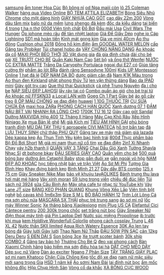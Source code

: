 [samsung](https://samsung65.blogspot.com/2017/11/samsung-galaxy-s8-does-it-suck-namdaik.html) [ẩm toner Hoa Cúc](https://pds4.ndk.vn/p0/181/680/nuoc-can-bang-do-am-toner-hoa-cuc-sno-toner-calendula-herbal-phyto-so-sanh-danh-gia/) [Bộ bông nỉ](https://pds3.ndk.vn/p0/103/954/bo-bong-ni-so-sanh-danh-gia/) [od Nga maiii còn](https://hoctiengtrungquoc0.blogspot.com/2019/12/giam-gia-od-nga-maiii-con-418000.html) [lô 25 Coleman Walker](https://pds3.ndk.vn/p0/135/19/ba-lo-25-coleman-walker-cbb4501bk-den-so-sanh-danh-gia/) [hàng qua Video Online](https://khuyenmaiinet.haitrieuweb.com/p0/4/866/tu-hoc-ban-hang-qua-video-online-cung-tran-van-tuan-danh-gia-inet/) [BỘ TEM ATTILA ELIZABETH](https://pds3.ndk.vn/p0/102/741/bo-tem-attila-elizabeth-so-sanh-danh-gia/) [Bóng Siêu Nhũ Chrome](https://pds.ndk.vn/p0/20/117/bong-sieu-nhu-chrome-combo-10-bong-so-sanh-danh-gia/) [cho một dáng hình](https://pds.ndk.vn/p0/4/694/dai-chong-gu-lung-chu-nhat-cho-mot-dang-hinh-chuan-so-sanh-danh-gia/) [GIÀY NHỰA CAO GÓT](https://pds.ndk.vn/p0/30/187/giay-nhua-cao-got-dinh-no-so-sanh-danh-gia/) [cao dây 22m 200](https://pds3.ndk.vn/p0/113/325/den-led-trang-tri-nang-luong-mat-troi-do-ben-cao-day-22m-200-bong-so-sanh-danh-gia/) [Vòng dâu tằm mix](https://pds2.ndk.vn/p0/85/159/vong-dau-tam-mix-1-bi-bac-so-sanh-danh-gia/) [balo nữ da mềm](https://pds4.ndk.vn/p0/162/320/balo-nu-da-mem-dep-so-sanh-danh-gia/) [lưng shengo đá kèm](https://pds3.ndk.vn/p0/147/203/op-lung-shengo-da-kem-iring-iphone-7-iphone-8-so-sanh-danh-gia/) [đốc da kiểu dáng](https://pds2.ndk.vn/p0/82/851/giay-nam-doc-da-kieu-dang-tre-trung-kem-video-a013-so-sanh-danh-gia/) [tai biến 4 trong](https://pds7.ndk.vn/p0/304/590/may-tap-tai-bien-4-trong-1-so-sanh-danh-gia/) [t ha n thơ](https://pds2.ndk.vn/p0/90/136/dam-cat-han-thoi-trang-so-sanh-danh-gia/) [000đ Viên tinh chất](https://hoctiengnga0.blogspot.com/2019/11/chi-con-18000-vien-tinh-chat-duong.html) [Đồ Bơi](https://pds6.ndk.vn/p0/297/379/do-boi-so-sanh-danh-gia/) [Đầu mài Usa](https://pds5.ndk.vn/p0/247/754/dau-mai-usa-so-sanh-danh-gia/) [Civil Wars The Hunger](http://cv.xn--kimtinonline1-jr2g7a.vn/p0/0/936/safe-sound-feat-the-civil-wars-the-hunger-games-songs-from-district-12-and-beyond-kiem-tien-affiliate-civi-vn/) [Ốp iphone mèo râu](https://pds6.ndk.vn/p0/276/62/op-iphone-meo-rau-cute-so-sanh-danh-gia/) [đế tản nhiệt laptop](https://pds2.ndk.vn/p0/98/469/de-tan-nhiet-laptop-n99-so-sanh-danh-gia/) [Giá Để Giầy Dép](https://pds4.ndk.vn/p0/173/903/gia-de-giay-dep-treo-tuong-so-sanh-danh-gia/) [nghe ip Cáp Lightning](https://pds5.ndk.vn/p0/200/104/cap-chuyen-doi-tai-nghe-ip-cap-lightning-sang-35mm-kem-chan-sac-rac-chuyen-tai-nghe-day-cho-iphone-so-sanh-danh-gia/) [SD1 mã hoàn tiền](https://pds4.ndk.vn/p0/173/801/cb-sd1-ma-hoan-tien-combo-2-hop-sua-dac-nspn-1284g-x-2-so-sanh-danh-gia/) [Kính mát gọng kim](https://pds3.ndk.vn/p0/138/30/kinh-mat-gong-kim-loai-ray-ban-rb3026-so-sanh-danh-gia/) [Gia ve mini 40cm](https://pds6.ndk.vn/p0/292/915/gia-ve-mini-40cm-so-sanh-danh-gia/) [Áo thu đông](https://pds5.ndk.vn/p0/226/815/ao-thu-dong-so-sanh-danh-gia/) [Cushion ohui 2018](https://pds2.ndk.vn/p0/97/359/cushion-ohui-2018-so-sanh-danh-gia/) [Đồng hồ kim điện](https://sites.google.com/site/yeuthich1zz/dong-ho-kim-dien-tu) [ẩm GOODAL WATER MELON](https://pds.ndk.vn/p0/10/299/gel-duong-am-goodal-water-melon-soothing-gel-so-sanh-danh-gia/) [cấp Găng tay Probiker](https://pds4.ndk.vn/p0/191/203/gang-tay-chuyen-phuot-cao-capgang-tay-probiker-dai-ngon-so-sanh-danh-gia/) [Túi chanel hobo dạ](https://pds7.ndk.vn/p0/312/101/tui-chanel-hobo-da-so-sanh-danh-gia/) [VÁY CHỐNG NẮNG DẠNG](https://pds5.ndk.vn/p0/238/558/vay-chong-nang-dang-quan-thong-minh-duoc-chon-hoa-tiet-so-sanh-danh-gia/) [Áo khoác dạ cổ](https://pds6.ndk.vn/p0/264/684/ao-khoac-da-co-long-do-so-sanh-danh-gia/) [MAXI PHỐI BÈO THỜI](https://pds7.ndk.vn/p0/310/980/dam-maxi-phoi-beo-thoi-trang-so-sanh-danh-gia/) [3D Vật dụng gia](https://pds.ndk.vn/p0/43/805/mo-hinh-lap-ghep-go-3d-vat-dung-gia-dinh-so-sanh-danh-gia/) [đá gia đình chưa](https://pds6.ndk.vn/p0/260/935/tranh-da-gia-dinh-chua-dinh-so-sanh-danh-gia/) [dài cho bé gái](https://sites.google.com/site/banhchung2203/ao-dai-cho-be-gai-1-4-tuoi) [XE TRƯỢT CHO BÉ](https://pds3.ndk.vn/p0/121/870/xe-truot-cho-be-so-sanh-danh-gia/) [Quần Kaki Nam Cao](https://pds3.ndk.vn/p0/138/494/dao-pho-vai-mat-do-hien-dai-quan-jocker-nam-quan-kaki-nam-cao-cap-tmfs-so-sanh-danh-gia/) [Sét bộ](https://pds3.ndk.vn/p0/108/160/set-bo-so-sanh-danh-gia/) [và ống thở Wenfei](https://pds4.ndk.vn/p0/171/331/bo-kinh-lan-va-ong-tho-wenfei-swim-1189-so-sanh-danh-gia/) [NƯỚC CC EXTRA MATTE](https://pds5.ndk.vn/p0/226/921/phan-nuoc-cc-extra-matte-filer-15g-so-sanh-danh-gia/) [Trắng Da Caryophy Portulaca](https://pds2.ndk.vn/p0/88/388/re-vo-dich-serum-tri-mun-tham-duong-trang-da-caryophy-portulaca-ampoule-caryophy-so-sanh-danh-gia/) [ngoại đui E27 có](https://pds6.ndk.vn/p0/256/921/dui-den-cam-ung-dui-den-cam-ung-hong-ngoai-dui-e27-co-the-dieu-chinh-so-sanh-danh-gia/) [Giúp tăng cường thị](https://pds3.ndk.vn/p0/144/24/tich-diem-wit-giup-tang-cuong-thi-luc-giam-mo-va-nhoe-mat-ngua-duc-thuy-tinh-the-roi-loan-thi-giac-so-sanh-danh-gia/) [phẩm áo lót BRa](https://pds5.ndk.vn/p0/238/340/sieu-pham-ao-lot-bra-ren-hoa-2day-sexi-so-sanh-danh-gia/) [đánh răng Sensodyne 100ml](https://pds2.ndk.vn/p0/85/510/mua-2-combo-free-ship-combo-2-cay-kem-danh-rang-sensodyne-100ml-thai-lan-tang-them-ban-chai-trang-rang-chong-e-buot-hsd-so-sanh-danh-gia/) [Kids UP Montessori Online](https://magioithieumomo.haitrieuweb.com/p0/2/397/huong-dan-mua-kids-up-montessori-online-qua-vi-dien-tu-momo-ma-momo/) [1 hạt đá lẻ](https://pds2.ndk.vn/p0/74/920/1-hat-da-le-thach-anh-toc-nau-do-tu-nhien-co-hat-10mm-so-sanh-danh-gia/) [DÉP NAM DA BÒ](https://pds4.ndk.vn/p0/186/655/dep-nam-da-bo-quai-ngang-so-sanh-danh-gia/) [dược giảm cân đã](https://pds4.ndk.vn/p0/178/526/1kg-tra-thao-duoc-giam-can-da-chia-set-nho-nhu-hinh-so-sanh-danh-gia/) [Nam K1K Màu trong](https://pds5.ndk.vn/p0/242/683/son-xit-samurai-viet-nam-k1k-mau-trong-1k-so-sanh-danh-gia/) [Áo thun đen Kirkland](https://pds3.ndk.vn/p0/142/156/ao-thun-den-kirkland-hang-vnxk-so-sanh-danh-gia/) [phật phong thủy Tứ](https://pds6.ndk.vn/p0/299/835/tuong-phat-phong-thuy-tu-khong-combo-4-cai-so-sanh-danh-gia/) [len vặn thừng dáng](https://pds6.ndk.vn/p0/268/232/vay-len-van-thung-dang-dai-so-sanh-danh-gia/) [Bao da IPAD mini](https://sites.google.com/site/top1xa1a/op-lung---bao-da-may-tinh-bang/voi-142500d---bao-da-ipad-mini-1-2-3-mua-tai-day) [Giày gót trụ cao](https://pds3.ndk.vn/p0/116/942/giay-got-tru-cao-cap-so-sanh-danh-gia/) [Que thử thai Quickstick](https://pds5.ndk.vn/p0/227/543/que-thu-thai-quickstick-hang-chinh-hang-cong-ty-phamatech-san-xuat-tai-hoa-ky-so-sanh-danh-gia/) [cà phê Trung Nguyên](https://pds3.ndk.vn/p0/135/945/g7-ca-phe-trung-nguyen-g7-hoa-tan-3in1-bich-50-goi-so-sanh-danh-gia/) [đa i cho be](https://pds6.ndk.vn/p0/260/312/ao-khoac-sz-dai-cho-be-day-ah-so-sanh-danh-gia/) [NẮP SIÊU ĐẸP LAHOSI](https://pds4.ndk.vn/p0/175/444/vi-bat-nap-sieu-dep-lahosi-vn26-so-sanh-danh-gia/) [lấy ráy tai có](https://pds6.ndk.vn/p0/254/294/dung-cu-lay-ray-tai-co-den-xuat-nhat-so-sanh-danh-gia/) [Combo quần áo gió](https://pds4.ndk.vn/p0/178/534/combo-quan-ao-gio-cardino-bg01-ao-thu-dong-so-sanh-danh-gia/) [cho bé trai từ](https://pds7.ndk.vn/p0/304/130/quan-ni-da-ca-in-hinh-cho-be-trai-tu-4-8-tuoi-anh-that-qndcih35-quan-dai-cho-be-trai-quan-thu-dong-cho-be-so-sanh-danh-gia/) [Áo khoác nữ FFSKN33](https://pds6.ndk.vn/p0/251/10/ao-khoac-nu-ffskn33-so-sanh-danh-gia/) [a Local LAN with](https://khuyenmaiinet.haitrieuweb.com/p0/4/574/creating-a-local-lan-with-zerotier-danh-gia-inet/) [Goeg Ch 1 Part](http://cv.xn--kimtinonline1-jr2g7a.vn/p0/0/907/class-vi-goeg-ch-1-part-2-mani-mam-kiem-tien-affiliate-civi-vn/) [Giày bé](https://pds2.ndk.vn/p0/69/788/giay-be-so-sanh-danh-gia/) [áo gỗ cây treo](https://pds2.ndk.vn/p0/87/768/cay-treo-quan-ao-go-cay-treo-quan-ao-cao-cap-cay-treo-quan-ao-go-so-sanh-danh-gia/) [8 ỐP MÀU CHỐNG](https://0hoctiengnhat.blogspot.com/2019/08/chi-con-98100-freeship-toan-quoc-tu-50k.html) [xe đạp điện](https://xedapdien2.blogspot.com/2018/05/iem-chuan-2017-ai-hoc-m-ia-chat-namdaik.html) [huawei](https://huawei6.blogspot.com/2018/04/samuel-bieu-dien-sixteen-tai-pho-i-bo.html) [1 10G THUỐC TRỊ](https://pds5.ndk.vn/p0/203/999/terbinafine-usl-1-10g-thuoc-tri-nam-so-sanh-danh-gia/) [CỤ SỬA CHỮA ĐA](https://pds2.ndk.vn/p0/80/631/bo-dung-cu-sua-chua-da-nang-16-mon-so-sanh-danh-gia/) [maxi hoa ZARa](https://pds6.ndk.vn/p0/269/115/maxi-hoa-zara-so-sanh-danh-gia/) [PHONG CÁCH HÀN QUỐC](https://pds7.ndk.vn/p0/315/917/quan-ong-rong-phong-cach-han-quoc-bao-chat-bao-dep-so-sanh-danh-gia/) [Xanh dương 07 1](https://pds6.ndk.vn/p0/279/839/no-rut-goi-hoa-xanh-duong-07-1-cai-so-sanh-danh-gia/) [ĐẦM NÂU BẸT VAI](https://pds7.ndk.vn/p0/310/919/dam-nau-bet-vai-so-sanh-danh-gia/) [NHANH RA LÔNG CHO](https://pds4.ndk.vn/p0/195/221/thuoc-nhanh-ra-long-cho-ga-da-san-pham-cua-thai-lan-so-sanh-danh-gia/) [1700K TỪ 16 12](https://pds2.ndk.vn/p0/72/690/nhap-ma-sen400-giam-ngay-400k-cho-dh-tu-1700k-tu-1612-3112-tang-ao-thun-hunter-di-de-tro-ve-limited-giay-the-thao-nam-b-so-sanh-danh-gia/) [Giày cao gót Sandal](https://pds4.ndk.vn/p0/187/967/giay-cao-got-sandal-7cm-ban-trong-got-boc-so-sanh-danh-gia/) [Dưỡng MAXVIDA Hộp 400](https://pds4.ndk.vn/p0/164/651/sua-dinh-duong-maxvida-hop-400-gr-so-sanh-danh-gia/) [12 Tháng II Hàng](https://pds.ndk.vn/p0/53/877/mau-moi-2019-cam-ket-chinh-hang-ii-may-cao-rau-sieu-ben-fsw301-ii-bh-12-thang-ii-hang-nhap-khau-so-sanh-danh-gia/) [Máy Cạo Khô Râu](https://pds4.ndk.vn/p0/156/387/may-cao-kho-rau-kemei-km-1102-so-sanh-danh-gia/) [Xếp Hình Ninjago Xe](https://pds3.ndk.vn/p0/147/983/mau-hot-lego-xep-hinh-ninjago-xe-dua-so-sanh-danh-gia/) [mua Bản lề ghế](https://sites.google.com/site/top1xa1a/phu-kien-ben-ngoai-khac/chi-co-165000d-khi-mua-ban-le-ghe-o-to-gap-nga) [Mi giả Kích mí](https://sites.google.com/site/maytapthehinh0/mi-gia-kich-mi) [TIÊU ÂM HÌNH GAI](https://pds.ndk.vn/p0/43/104/mut-tieu-am-hinh-gai-kt-50x50x5cm-so-sanh-danh-gia/) [phủ bóng tranh đính](https://pds4.ndk.vn/p0/164/40/keo-phu-bong-tranh-dinh-da-so-sanh-danh-gia/) [MŨ DÀI TAY THU](https://pds2.ndk.vn/p0/82/877/bo-the-thao-nu-co-mu-dai-tay-thu-dong-so-sanh-danh-gia/) [ti aproapele CIVI MATECA](http://cv.xn--kimtinonline1-jr2g7a.vn/p0/0/849/respecta-ti-aproapele-civi-mateca-2016-kiem-tien-affiliate-civi-vn/) [hỗ trợ bắn tap](https://pds4.ndk.vn/p0/164/428/nut-bam-pubg-ho-tro-ban-tap-sieu-nhay-kim-loai-cam-ung-cham-la-ban-so-sanh-danh-gia/) [đá LƯU THỦY SINH](https://pds5.ndk.vn/p0/221/168/tranh-dinh-da-luu-thuy-sinh-tai-kt-160x85cm-so-sanh-danh-gia/) [chữ thập PHÚ QUÝ](https://pds.ndk.vn/p0/7/70/tranh-theu-chu-thap-phu-quy-binh-an-59x36cm-chua-theu-3d-so-sanh-danh-gia/) [Găng tay xe máy](https://pds6.ndk.vn/p0/289/434/gang-tay-xe-may-so-sanh-danh-gia/) [mã giảm giá lazada](https://magiamgialazada9.blogspot.com/2017/12/su-khac-nhau-giua-hoc-sinh-v-sinh-vien.html) [Dép kappa kẹp](https://pds.ndk.vn/p0/15/285/dep-kappa-kep-so-sanh-danh-gia/) [Áo Thun Tình Yêu](https://pds4.ndk.vn/p0/185/466/ao-thun-tinh-yeu-doi-2019-so-sanh-danh-gia/) [kiện bạc hình trái](https://pds4.ndk.vn/p0/181/176/phu-kien-bac-hinh-trai-tim-hat-lon-nq-jewelry-so-sanh-danh-gia/) [800đ Thực phẩm bảo](https://sites.google.com/site/chinhhang12sa/cham-soc-da-mun/347800d---thuc-pham-bao-ve-suc-khoe-kem-tri-mun---zinc-for-acne-mua-ngay) [Bộ Đồ Bơi Short](https://pds5.ndk.vn/p0/201/150/bo-do-boi-short-dai-tay-han-quoc-loai-1-tang-kem-chong-nang-80k-so-sanh-danh-gia/) [Mi giả mi nam](https://pds3.ndk.vn/p0/131/627/mi-gia-mi-nam-cham-cuc-hot-so-sanh-danh-gia/) [thun nữ cổ tim](https://pds5.ndk.vn/p0/214/433/ao-thun-nu-co-tim-hang-loai-1-th56-so-sanh-danh-gia/) [xe đạp điện](https://xedapdien2.blogspot.com/2017/11/ao-bitcoin-free-1-ngay-kiem-25000.html) [2in1 Xi Nhanh Chạy](https://pds.ndk.vn/p0/29/755/cap-den-led-day-audi-2in1-xi-nhanh-chay-duoi-30cm-so-sanh-danh-gia/) [váy h2b thanh lí](https://pds.ndk.vn/p0/31/362/vay-h2b-thanh-li-mau-be-so-sanh-danh-gia/) [QUẦN VÁY 3 TẦNG](https://pds3.ndk.vn/p0/137/613/quan-vay-3-tang-bigsize-so-sanh-danh-gia/) [Chai Dầu Gió Xanh](https://pds2.ndk.vn/p0/95/697/hang-nhap-bo-02-chai-dau-gio-xanh-singapore-so-sanh-danh-gia/) [Tưởng Shayla Nhạc Sĩ](https://magioithieumomo.haitrieuweb.com/p0/1/511/asia-21-nguoi-yeu-ly-tuong-shayla-nhac-si-y-van-ma-momo/) [dt bphone bkav](https://dtbphone-bkav.blogspot.com/2018/03/10-tac-dung-cua-cay-ca-gai-leo-chua.html) [ĐÂU SERIES GIẦY CAO](https://khuyenmaiinet.haitrieuweb.com/p0/4/36/hai-tet-2017-sieu-bua-tet-nay-di-dau-series-giay-cao-got-trailer-danh-gia-inet/) [Quần yếm cho bé](https://pds7.ndk.vn/p0/315/120/quan-yem-cho-be-gai-so-sanh-danh-gia/) [500 quả bóng bay](https://pds2.ndk.vn/p0/71/446/set-500-qua-bong-bay-nhi-so-sanh-danh-gia/) [dưỡng ẩm Cetaphil Baby](https://pds5.ndk.vn/p0/228/180/sua-duong-am-cetaphil-baby-daily-lotion-400ml-so-sanh-danh-gia/) [stop gắn đuôi xe](https://pds3.ndk.vn/p0/110/804/den-led-stop-gan-duoi-xe-may-7-mau-so-sanh-danh-gia/) [gắn ngoài vỏ hộp](https://sites.google.com/site/uathich1x/phu-kien-ben-ngoai-khac/chi-co-390000d-khi-mua-cam-bien-ap-suat-lop-tpms-van-gan-ngoai-vo-hop-den) [NAM ĐẸP ÁO KHOÁC](https://pds.ndk.vn/p0/39/975/ao-khoac-nam-dep-ao-khoac-nam-lot-long-sieu-xin-so-sanh-danh-gia/) [học tiếng nhật](https://0hoctiengnhat.blogspot.com/2018/04/day-nau-gia-inh-namdaik.html) [bán vé trận Việt](https://khuyenmaiinet.haitrieuweb.com/p0/4/50/canh-bao-voi-website-gia-mao-ban-ve-tran-viet-nam-malaysia-danh-gia-inet/) [Áo Sơ Mi Phi](https://pds5.ndk.vn/p0/242/194/ao-so-mi-phi-lua-so-sanh-danh-gia/) [Tượng Gia Đình Heo](https://pds.ndk.vn/p0/40/477/bo-tuong-gia-dinh-heo-dang-yeu-so-sanh-danh-gia/) [Khay đựng bánh kẹo](https://pds3.ndk.vn/p0/149/838/khay-dung-banh-keo-2-tang-xoay-so-sanh-danh-gia/) [Bình Minh 21 27](https://pds.ndk.vn/p0/18/703/t-nhua-binh-minh-21-27-34-so-sanh-danh-gia/) [Dây dầy BTS combo](https://pds7.ndk.vn/p0/306/197/day-day-bts-combo-2-doi-den-trang-so-sanh-danh-gia/) [125 x 75 cm](https://pds6.ndk.vn/p0/266/972/tranh-dan-tuong-vtc-tung-cuc-truc-dao-ud0353-kt-125-x-75-cm-kim-sa-so-sanh-danh-gia/) [Giày Sneaker Nike Max](https://pds.ndk.vn/p0/34/206/giay-sneaker-nike-max-97-cau-vong-so-sanh-danh-gia/) [bảo vệ khuỷu tayAOLIKES](https://pds6.ndk.vn/p0/298/403/combo-2-day-quan-bao-ve-khuyu-tayaolikes-cao-cap-so-sanh-danh-gia/) [Bánh trung thu lava](https://pds6.ndk.vn/p0/252/228/banh-trung-thu-lava-so-sanh-danh-gia/) [hơi mát mẻ hàng](https://pds.ndk.vn/p0/48/844/quan-lot-luoi-thong-hoi-mat-me-hang-vnxk-chat-luong-so-sanh-danh-gia/) [Váy xinh moran](https://pds4.ndk.vn/p0/197/735/vay-xinh-moran-so-sanh-danh-gia/) [S9 lưng trong viền](https://pds4.ndk.vn/p0/178/656/op-lung-samsung-galaxy-s9-lung-trong-vien-mau-so-sanh-danh-gia/) [chiều đế đúc liền](https://pds2.ndk.vn/p0/71/60/giay-xuat-nga-a688-7-chat-flynit-co-gian-da-chieu-de-duc-lien-sieu-ben-giat-bang-may-giat-so-sanh-danh-gia/) [Túi sách nữ 3924](https://pds5.ndk.vn/p0/219/906/tui-sach-nu-3924-so-sanh-danh-gia/) [sữa Cầu Bình An](https://pds.ndk.vn/p0/43/665/bot-ngu-coc-loi-sua-cau-binh-an-1kg-so-sanh-danh-gia/) [Máy pha cafe tự](https://pds3.ndk.vn/p0/122/958/may-pha-cafe-tu-dong-so-sanh-danh-gia/) [nhạc từ YouTube khi](https://magioithieumomo.haitrieuweb.com/p0/3/921/nghe-nhac-tu-youtube-khi-tat-man-hinh-tren-tat-ca-iphone-ma-momo/) [Váy Lane JT size](https://pds6.ndk.vn/p0/263/995/vay-lane-jt-size-s-so-sanh-danh-gia/) [BĂNG KEO PHẢN QUANG](https://pds2.ndk.vn/p0/66/817/bang-keo-phan-quang-3d-so-sanh-danh-gia/) [Khung Võng Xếp Lắp](https://pds6.ndk.vn/p0/256/519/khung-vong-xep-lap-rap-phi-49-so-sanh-danh-gia/) [Viên tinh bột nghệ](https://pds4.ndk.vn/p0/179/725/vien-tinh-bot-nghe-hop-500g-so-sanh-danh-gia/) [bố cavas khổ 1m6x3m](https://pds3.ndk.vn/p0/139/402/vai-bo-cavas-kho-1m6x3m-day-so-sanh-danh-gia/) [Size S M L](https://pds.ndk.vn/p0/57/661/dep-nu-coi-no-6-mau-size-smldi-bien-dao-pho-gia-ngoai-indoor-baqnn-so-sanh-danh-gia/) [BÒ BẢO HÀNH 12](https://pds4.ndk.vn/p0/171/928/tuyet-pham-giay-da-bo-bao-hanh-12-thang-giay-nam-cao-cap-danh-cho-quy-ong-so-sanh-danh-gia/) [Trơn Lót Lông Cá](https://pds.ndk.vn/p0/39/446/ao-khoac-da-nam-tron-lot-long-ca-tinh-cao-cap-da02lbao-hanh-5-nam-ao-khoac-nam-so-sanh-danh-gia/) [mạ sơn phủ nửa](https://pds3.ndk.vn/p0/135/622/mu-bao-hiem-ma-son-phu-nua-dau-dang-hot-hop-gu-thoi-trang-so-sanh-danh-gia/) [MASCARA 5X THÁI](https://pds5.ndk.vn/p0/218/591/mascara-5x-thai-so-sanh-danh-gia/) [phục trẻ trung sang](https://pds.ndk.vn/p0/31/770/gia-huy-diet-ao-dai-truyen-thong-trang-dong-phuc-tre-trung-sang-trong-kem-quan-so-sanh-danh-gia/) [áo sơ mi nữ](https://pds.ndk.vn/p0/35/207/ao-so-mi-nu-so-sanh-danh-gia/) [lốc máy Winner Sonic](https://pds3.ndk.vn/p0/149/218/dan-loc-may-winner-sonic-kieu-dang-gtr-so-sanh-danh-gia/) [Xe thăng bằng Xiaolexiong](https://pds2.ndk.vn/p0/70/203/xe-thang-bang-xiaolexiong-so-sanh-danh-gia/) [mini Plug US CA](https://pds3.ndk.vn/p0/145/885/case-treo-o-cam-cho-google-home-mini-plug-us-ca-au-uk-so-sanh-danh-gia/) [Elefantul Cici Cântece pentru](http://cv.xn--kimtinonline1-jr2g7a.vn/p0/0/651/elefantul-cici-cantece-pentru-copii-tralala-kiem-tien-affiliate-civi-vn/) [200 300k trong chốc](http://cv.xn--kimtinonline1-jr2g7a.vn/p0/0/520/civi-kiem-200-300k-trong-choc-latko-dau-tuban-da-biet-chua-kiem-tien-affiliate-civi-vn/) [set trắng nút bọc](https://pds6.ndk.vn/p0/277/847/khosivnxk-co-san-set-trang-nut-boc-cv-xoe-so-sanh-danh-gia/) [Giày Sneaker Nữ](https://pds2.ndk.vn/p0/77/925/giay-sneaker-nu-so-sanh-danh-gia/) [điện thoại máy tính](https://sites.google.com/site/chuotgame1x/op-lung---bao-da-dien-thoai---may-tinh-bang-khac) [giá Pin Laptop Dell](https://laptophpdell.blogspot.com/2019/12/giam-gia-pin-laptop-dell-e6410-6400-con.html) [Nước súc miệng Propolinse](https://pds.ndk.vn/p0/11/909/nuoc-suc-mieng-propolinse-nhat-ban-mau-vang-so-sanh-danh-gia/) [ib trước khi mua](https://pds.ndk.vn/p0/59/171/may-cat-cam-tay-hitachinational-12v-ib-truoc-khi-mua-hang-so-sanh-danh-gia/) [kem Holdlive Wonderfull Colorlip](https://pds.ndk.vn/p0/45/406/hold-live-set-3-cay-son-kem-holdlive-wonderfull-colorlip-mist-matte-lip-so-sanh-danh-gia/) [phong cách cosplay Trung](https://pds4.ndk.vn/p0/188/254/quat-lua-phong-cach-cosplay-trung-hoa-nhat-ban-dung-trang-tri-xinh-xan-co-tua-so-sanh-danh-gia/) [L 46 XL 42](https://pds3.ndk.vn/p0/137/505/bim-bobofish-quan-m50-l46-xl42-2xl38-so-sanh-danh-gia/) [Nước thần SKII limited](https://pds4.ndk.vn/p0/180/129/nuoc-than-skii-limited-edition-facial-treatment-essence-230ml-so-sanh-danh-gia/) [Aqua Rich Watery Essence](https://pds.ndk.vn/p0/0/713/kem-chong-nang-biore-aqua-rich-watery-essence-mau-moi-nhat-so-sanh-danh-gia/) [30K Áo len tay](https://pds5.ndk.vn/p0/246/235/mien-ship-30k-ao-len-tay-theu-so-sanh-danh-gia/) [bóng đá](https://bongda5.blogspot.com/2018/01/co-hoi-viec-lam-va-inh-c-tai-australia.html) [Giày lười Giày lười](https://pds3.ndk.vn/p0/117/570/giay-luoi-giay-luoi-so-sanh-danh-gia/) [Thao Nam Nữ Thấp](https://pds4.ndk.vn/p0/175/34/giay-the-thao-nam-nu-thap-co-so-sanh-danh-gia/) [ĐẦU 50W PIN SẠC](https://pds2.ndk.vn/p0/91/227/den-doi-dau-50w-pin-sac-sang-trang-so-sanh-danh-gia/) [cân 12kg Deru Deru](https://pds4.ndk.vn/p0/153/67/giam-can-12kg-deru-deru-nhat-ban-so-sanh-danh-gia/) [S ĐEN DÀI S](https://suadieuhoahanoi2.blogspot.com/2019/10/chi-con-234000-san-en-ngan-s-en-dai-s.html) [Son bóng 3ce](https://pds.ndk.vn/p0/0/93/son-bong-3ce-so-sanh-danh-gia/) [Xe trượt scoter bánh](https://pds4.ndk.vn/p0/180/557/xe-truot-scoter-banh-xe-co-den-phat-sang-so-sanh-danh-gia/) [30k ship COMBO 4](https://pds.ndk.vn/p0/62/756/ho-tro-30k-ship-combo-4-nuoc-xa-vai-comfort-thai-lan-so-sanh-danh-gia/) [Găng tay bảo hộ](https://pds4.ndk.vn/p0/195/606/gang-tay-bao-ho-so-sanh-danh-gia/) [Thương Cho Bé Q](https://pds3.ndk.vn/p0/146/968/dan-ukulele-hinh-trai-cay-de-thuong-cho-be-q-3715-ma-rdc86-so-sanh-danh-gia/) [đeo vai phong cách](https://pds.ndk.vn/p0/49/495/tui-xach-da-deo-vai-phong-cach-han-quoc-643-so-sanh-danh-gia/) [Bàn Xiaomi Chính hãng](https://pds7.ndk.vn/p0/311/884/den-ban-xiaomi-chinh-hang-digiworld-so-sanh-danh-gia/) [bảo hiểm mạ sơn](https://pds3.ndk.vn/p0/134/961/mu-bao-hiem-ma-son-phu-nua-dau-dang-hot-hop-gu-thoi-trang-so-sanh-danh-gia/) [điều hòa tại hà](https://suadieuhoataihanoi2.blogspot.com/2017/12/hoc-lap-trinh-web-z-html-bai-2-danh.html) [DẮT CHÓ MÈO DÂY](https://pds.ndk.vn/p0/30/348/day-dat-cho-meo-day-xich-cho-so-sanh-danh-gia/) [Dép sục nữ Vàng](https://pds5.ndk.vn/p0/222/763/dep-suc-nu-vang-trang-so-sanh-danh-gia/) [Dàn áo exciter](https://pds.ndk.vn/p0/32/936/dan-ao-exciter-so-sanh-danh-gia/) [Ngang 7 Phân Size](https://pds2.ndk.vn/p0/82/924/giay-cao-got-xang-dan-quai-ngang-7-phan-size-40-so-sanh-danh-gia/) [TẨY TRẮNG GIÀY PLAC](https://pds6.ndk.vn/p0/288/463/tay-trang-giay-plac-so-sanh-danh-gia/) [sơ mi nam Khatoco](https://pds5.ndk.vn/p0/249/989/ao-so-mi-nam-khatoco-tay-dai-ma-a1md360t1-cncr040-2003-d-so-sanh-danh-gia/) [Chặn Cửa Chống Kẹp](https://pds3.ndk.vn/p0/142/589/combo-10-mieng-xop-chan-cua-chong-kep-tay-so-sanh-danh-gia/) [tốc độ xe đạp](https://pds6.ndk.vn/p0/279/75/dong-ho-do-toc-do-xe-dap-sunding-579a-so-sanh-danh-gia/) [nam nữ mặc siêu](https://pds7.ndk.vn/p0/305/129/quan-basic-pant-kaki-be-quan-baggy-kaki-unisex-mau-be-duoi-80kg-nam-nu-mac-sieu-hot-so-sanh-danh-gia/) [mới sang trọng Gia](https://pds.ndk.vn/p0/0/768/cac-mau-cop-da-dep-moi-sang-trong-gia-re-so-sanh-danh-gia/) [HSD 1 năm kể](https://pds.ndk.vn/p0/27/118/gia-vi-rac-com-tanaka-nhat-1-tui-30-goi-6-vi-khac-nhau-hsd-1-nam-ke-tu-nsx-so-sanh-danh-gia/) [Áo sơmi Nam Đài](https://pds3.ndk.vn/p0/112/939/ao-somi-nam-dai-loan-so-sanh-danh-gia/) [lai đính nút bọc](https://pds3.ndk.vn/p0/138/255/dam-caro-beo-lai-dinh-nut-boc-bemine-mt909hong-so-sanh-danh-gia/) [ẩm mốc không độc](https://pds.ndk.vn/p0/59/239/combo-10-tam-xop-dan-tuong-3d-gia-gach-ben-mau-chiu-luc-chong-nuoc-chong-am-moc-khong-doc-hai-70x77cm-so-sanh-danh-gia/) [Hộp Chụp Hình Sản](https://pds.ndk.vn/p0/26/434/hop-chup-hinh-san-pham-den-led-tu-dieu-chinh-anh-sang-40cm40cm40-dl-so-sanh-danh-gia/) [Vòng cổ da khắc](https://pds4.ndk.vn/p0/151/980/vong-co-da-khac-ten-cho-cho-meo-so-sanh-danh-gia/) [XÀ BÔNG CỤC WOOD](https://pds5.ndk.vn/p0/237/458/xa-bong-cuc-wood-90g-so-sanh-danh-gia/) 